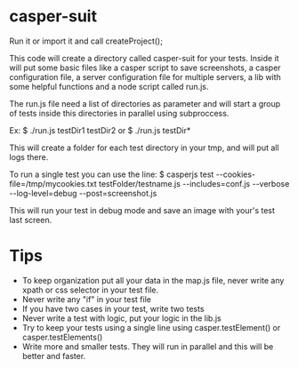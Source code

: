 casper-suit
==========

Run it or import it and call createProject();

This code will create a directory called casper-suit for your tests. Inside it will put some basic files like a casper script to save screenshots, a casper configuration file, a server configuration file for multiple servers, a lib with some helpful functions and a node script called run.js.

The run.js file need a list of directories as parameter and will start a group of tests inside this directories in parallel using subproccess.

Ex:
$ ./run.js testDir1 testDir2
or
$ ./run.js testDir*

This will create a folder for each test directory in your tmp, and will put all logs there.

To run a single test you can use the line:
$ casperjs test --cookies-file=/tmp/mycookies.txt testFolder/testname.js --includes=conf.js  --verbose --log-level=debug --post=screenshot.js

This will run your test in debug mode and save an image with your's test last screen.

Tips
====

 - To keep organization put all your data in the map.js file, never write any xpath or css selector in your test file.
 - Never write any "if" in your test file
 - If you have two cases in your test, write two tests
 - Never write a test with logic, put your logic in the lib.js
 - Try to keep your tests using a single line using casper.testElement() or casper.testElements()
 - Write more and smaller tests. They will run in parallel and this will be better and faster.
